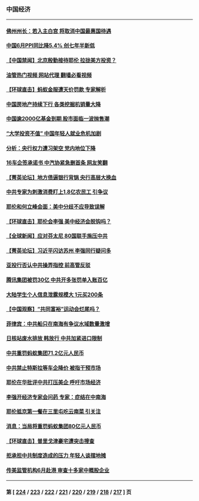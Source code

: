 ### 中国经济
---
#### [佛州州长：若入主白宫 将取消中国最惠国待遇](../../pages/ncid283/n14031580.md?07102045) 
#### [中国6月PPI同比降5.4% 创七年半新低](../../pages/ncid283/n14031566.md?07102045) 
#### [【中国禁闻】北京殷勤接待耶伦 拉拢美方投资？](../../pages/ncid283/n14031512.md?07102045) 
#### [油管热门视频 网站代理 翻墙必看视频](http://138.2.39.72:81/youtube.html?epic-marker?07102045)
#### [【环球直击】蚂蚁金服遭天价罚款 专家解析](../../pages/ncid283/n14031511.md?07102045) 
#### [中国房地产持续下行 各类挖掘机销量大降](../../pages/ncid283/n14031334.md?07102045) 
#### [中国逾2000亿基金到期 股市面临一波抛售潮](../../pages/ncid283/n14031344.md?07102045) 
#### [“大学投资不值” 中国年轻人就业危机加剧](../../pages/ncid283/n14031267.md?07102045) 
#### [分析：央行权力遭习架空 党内地位下降](../../pages/ncid283/n14031181.md?07102045) 
#### [16车企签承诺书 中汽协紧急删首条 网友笑翻](../../pages/ncid283/n14029735.md?07102045) 
#### [【菁英论坛】地方债逼银行背锅 央行高层大换血](../../pages/ncid283/n14030876.md?07102045) 
#### [中共专家为刺激消费盯上1.8亿农民工 引争议](../../pages/ncid283/n14030883.md?07102045) 
#### [耶伦和何立峰会面：美中分歧不应导致误解](../../pages/ncid283/n14030774.md?07102045) 
#### [【环球直击】耶伦会李强 美中经济会脱钩吗？](../../pages/ncid283/n14030417.md?07102045) 
#### [【全球新闻】应对芬太尼 80国联手施压中共](../../pages/ncid283/n14030681.md?07102045) 
#### [【菁英论坛】习近平闪访苏州 李强同行疑问多](../../pages/ncid283/n14030460.md?07102045) 
#### [亚投行否认中共操弄指控 前高管反驳](../../pages/ncid283/n14030399.md?07102045) 
#### [腾讯集团被罚30亿 中共开多张罚单入账百亿](../../pages/ncid283/n14030437.md?07102045) 
#### [大陆学生个人信息泄露规模大 1元买200条](../../pages/ncid283/n14030276.md?07102045) 
#### [【中国观察】“共同富裕”运动会烂尾吗？](../../pages/ncid283/n14029597.md?07102045) 
#### [菲律宾：中共船只在南海有争议水域数量激增](../../pages/ncid283/n14030377.md?07102045) 
#### [日核站废水排放 韩放行 中共加紧进口限制](../../pages/ncid283/n14030283.md?07102045) 
#### [中共重罚蚂蚁集团71.2亿元人民币](../../pages/ncid283/n14030345.md?07102045) 
#### [中共禁止特斯拉等车企降价 被指干预市场](../../pages/ncid283/n14029873.md?07102045) 
#### [耶伦在华批评中共打压美企 呼吁市场经济](../../pages/ncid283/n14030273.md?07102045) 
#### [李强开经济专家会问药 专家：症结在中南海](../../pages/ncid283/n14030225.md?07102045) 
#### [耶伦抵京第一餐在三里屯吃云南菜 引关注](../../pages/ncid283/n14030202.md?07102045) 
#### [消息：当局将重罚蚂蚁集团80亿元人民币](../../pages/ncid283/n14030207.md?07102045) 
#### [【环球直击】普里戈津豪宅遭突击搜查](../../pages/ncid283/n14029846.md?07102045) 
#### [拒承担中共制度造成的压力 年轻人谈摆地摊](../../pages/ncid283/n14029733.md?07102045) 
#### [传美监管机构6月赴港 审查十多家中概股企业](../../pages/ncid283/n14030046.md?07102045) 

---
#### 第 [ [224](./224.md?07102045) / [223](./223.md?07102045) / [222](./222.md?07102045) / [221](./221.md?07102045) / [220](./220.md?07102045) / [219](./219.md?07102045) / [218](./218.md?07102045) / [217](./217.md?07102045) ] 页
